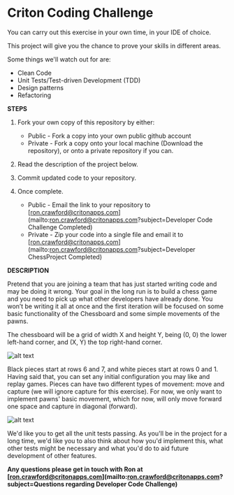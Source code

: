# Criton Coding Challenge

You can carry out this exercise in your own time, in your IDE of choice.

This project will give you the chance to prove your skills in different areas.

Some things we'll watch out for are:
* Clean Code
* Unit Tests/Test-driven Development (TDD)
* Design patterns
* Refactoring


__STEPS__  

1. Fork your own copy of this repository by either:   

    * Public - Fork a copy into your own public github account   
    * Private - Fork a copy onto your local machine (Download the repository), or onto a private repository if you can.


2. Read the description of the project below.

3. Commit updated code to your repository.

4. Once complete.
    * Public - Email the link to your repository to [ron.crawford@critonapps.com](mailto:ron.crawford@critonapps.com?subject=Developer Code Challenge Completed)  
    * Private - Zip your code into a single file and email it to [ron.crawford@critonapps.com](mailto:ron.crawford@critonapps.com?subject=Developer ChessProject Completed)


__DESCRIPTION__

Pretend that you are joining a team that has just started writing code and may be doing it wrong. Your goal in the long run is to build a chess game and you need to pick up what other developers have already done. You won’t be writing it all at once and the first iteration will be focused on some basic functionality of the Chessboard and some simple movements of the pawns.

The chessboard will be a grid of width X and height Y, being (0, 0) the lower left-hand corner, and (X, Y) the top right-hand corner.

![alt text](http://www.chessvariants.org/d.chess/startup.gif)

Black pieces start at rows 6 and 7, and white pieces start at rows 0 and 1. Having said that, you can set any initial configuration you may like and replay games. 
Pieces can have two different types of movement: move and capture (we will ignore capture for this exercise). For now, we only want to implement pawns' basic movement, which for now, will only move forward one space and capture in diagonal (forward).

![alt text](http://www.chessvariants.org/d.chess/pawnmove.gif)

We'd like you to get all the unit tests passing. As you'll be in the project for a long time, we'd like you to also think about how you'd implement this, what other tests might be necessary and what you'd do to aid future development of other features.


__Any questions please get in touch with Ron at [ron.crawford@critonapps.com](mailto:ron.crawford@critonapps.com?subject=Questions regarding Developer Code Challenge)__
